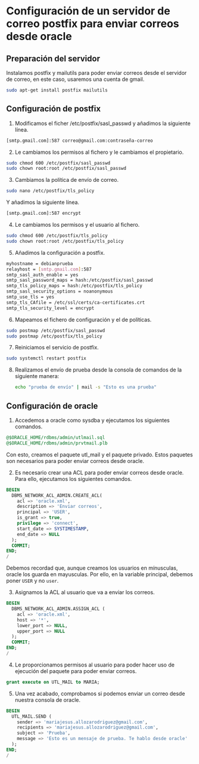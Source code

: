 # Configuración de un servidor de correo postfix para enviar correos desde oracle


## Preparación del servidor
Instalamos postfix y mailutils para poder enviar correos desde el servidor de correo, en este caso, usaremos una cuenta de gmail.

```bash
sudo apt-get install postfix mailutils
```

## Configuración de postfix

1. Modificamos el ficher /etc/postfix/sasl_passwd y añadimos la siguiente línea.
  
  ```bash
  [smtp.gmail.com]:587 correo@gmail.com:contraseña-correo
  ```

2. Le cambiamos los permisos al fichero y le cambiamos el propietario.
  
  ```bash
  sudo chmod 600 /etc/postfix/sasl_passwd
  sudo chown root:root /etc/postfix/sasl_passwd
  ```

3. Cambiamos la política de envío de correo.
  
  ```bash
  sudo nano /etc/postfix/tls_policy
  ```
  
  Y añadimos la siguiente línea.
  
  ```bash
  [smtp.gmail.com]:587 encrypt
  ```

4. Le cambiamos los permisos y el usuario al fichero.
  
  ```bash
  sudo chmod 600 /etc/postfix/tls_policy
  sudo chown root:root /etc/postfix/tls_policy
  ```

5. Añadimos la configuración a postfix.
  
  ```bash
  myhostname = debianprueba
  relayhost = [smtp.gmail.com]:587
  smtp_sasl_auth_enable = yes
  smtp_sasl_password_maps = hash:/etc/postfix/sasl_passwd
  smtp_tls_policy_maps = hash:/etc/postfix/tls_policy
  smtp_sasl_security_options = noanonymous
  smtp_use_tls = yes
  smtp_tls_CAfile = /etc/ssl/certs/ca-certificates.crt
  smtp_tls_security_level = encrypt
  ```

6. Mapeamos el fichero de configuración y el de políticas.
  
  ```bash
  sudo postmap /etc/postfix/sasl_passwd
  sudo postmap /etc/postfix/tls_policy
  ```

7. Reiniciamos el servicio de postfix.
  
  ```bash
  sudo systemctl restart postfix
  ```

8. Realizamos el envío de prueba desde la consola de comandos de la siguiente manera:
    
    ```bash
    echo "prueba de envío" | mail -s "Esto es una prueba"
    ```


## Configuración de oracle

1. Accedemos a oracle como sysdba y ejecutamos los siguientes comandos.
  
  ```sql
  @$ORACLE_HOME/rdbms/admin/utlmail.sql
  @$ORACLE_HOME/rdbms/admin/prvtmail.plb 
  ```

  Con esto, creamos el paquete utl_mail y el paquete privado. Estos paquetes son necesarios para poder enviar correos desde oracle.

2. Es necesario crear una ACL para poder enviar correos desde oracle. Para ello, ejecutamos los siguientes comandos.
  
  ```sql
  BEGIN
    DBMS_NETWORK_ACL_ADMIN.CREATE_ACL(
      acl => 'oracle.xml',
      description => 'Enviar correos',
      principal => 'USER',
      is_grant => true,
      privilege => 'connect',
      start_date => SYSTIMESTAMP,
      end_date => NULL
    );
    COMMIT;
  END;
  /
  ```

  Debemos recordad que, aunque creamos los usuarios en mínusculas, oracle los guarda en mayusculas. Por ello, en la variable principal, debemos poner `USER` y no `user`.

3. Asignamos la ACL al usuario que va a enviar los correos.
  
  ```sql
  BEGIN
    DBMS_NETWORK_ACL_ADMIN.ASSIGN_ACL (
      acl => 'oracle.xml',
      host => '*',
      lower_port => NULL,
      upper_port => NULL
    );
    COMMIT;
  END;
  /
  ```

4. Le proporcionamos permisos al usuario para poder hacer uso de ejecución del paquete para poder enviar correos.
  
  ```sql
  grant execute on UTL_MAIL to MARIA;
  ```

5. Una vez acabado, comprobamos si podemos enviar un correo desde nuestra consola de oracle.
    
  ```sql
  BEGIN
    UTL_MAIL.SEND (
      sender => 'mariajesus.allozarodriguez@gmail.com',
      recipients => 'mariajesus.allozarodriguez@gmail.com',
      subject => 'Prueba',
      message => 'Esto es un mensaje de prueba. Te hablo desde oracle'
    );
  END;
  /
  ```